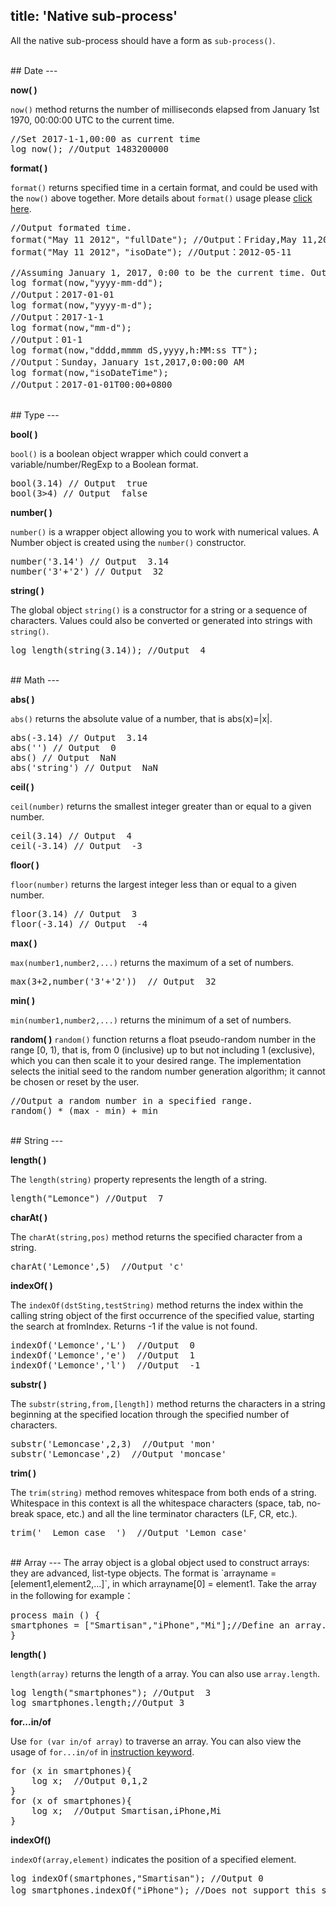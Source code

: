 title: 'Native sub-process'
---
All the native sub-process should have a form as `sub-process()`.

<br>
## Date
---

**now( )**

`now()` method returns the number of milliseconds elapsed from January 1st 1970, 00:00:00 UTC to the current time.
<pre class='sublemon'>
//Set 2017-1-1,00:00 as current time
log now(); //Output 1483200000</pre>

**format( )**

`format()` returns specified time in a certain format, and could be used with the `now()` above together. More details about `format()` usage please [click here](https://www.npmjs.com/package/dateformat).
<pre class='sublemon'>
//Output formated time.
format("May 11 2012"，"fullDate"); //Output：Friday,May 11,2017
format("May 11 2012"，"isoDate"); //Output：2012-05-11

//Assuming January 1, 2017, 0:00 to be the current time. Output formated current time.
log format(now,"yyyy-mm-dd");
//Output：2017-01-01
log format(now,"yyyy-m-d");
//Output：2017-1-1
log format(now,"mm-d");
//Output：01-1
log format(now,"dddd,mmmm dS,yyyy,h:MM:ss TT");
//Output：Sunday，January 1st,2017,0:00:00 AM
log format(now,"isoDateTime");
//Output：2017-01-01T00:00+0800</pre>


<br>
## Type
---

**bool( )**

`bool()` is a boolean object wrapper which could convert a variable/number/RegExp to a Boolean format.  
<pre class='sublemon'>
bool(3.14) // Output  true
bool(3>4) // Output  false</pre>

**number( )**

`number()` is a wrapper object allowing you to work with numerical values. A Number object is created using the `number()` constructor.
<pre class='sublemon'>
number('3.14') // Output  3.14
number('3'+'2') // Output  32</pre>

**string( )**

The global object `string()` is a constructor for a string or a sequence of characters. Values could also be converted or generated into strings with `string()`.
<pre class='sublemon'>
log length(string(3.14)); //Output  4</pre>


<br>
## Math
---

**abs( )**

`abs()` returns the absolute value of a number, that is abs(x)=|x|.
<pre class='sublemon'>
abs(-3.14) // Output  3.14
abs('') // Output  0
abs() // Output  NaN
abs('string') // Output  NaN</pre>

**ceil( )**

`ceil(number)` returns the smallest integer greater than or equal to a given number.
<pre class='sublemon'>
ceil(3.14) // Output  4
ceil(-3.14) // Output  -3</pre>

**floor( )**

`floor(number)` returns the largest integer less than or equal to a given number.
<pre class='sublemon'>
floor(3.14) // Output  3
floor(-3.14) // Output  -4</pre>

**max( )**

`max(number1,number2,...)` returns the maximum of a set of numbers.
<pre class='sublemon'>
max(3+2,number('3'+'2'))  // Output  32</pre>

**min( )**

`min(number1,number2,...)` returns the minimum of a set of numbers.

**random( )**
`random()` function returns a float pseudo-random number in the range [0, 1), that is, from 0 (inclusive) up to but not including 1 (exclusive), which you can then scale it to your desired range. The implementation selects the initial seed to the random number generation algorithm; it cannot be chosen or reset by the user.
<pre class='sublemon'>
//Output a random number in a specified range.
random() * (max - min) + min </pre>

<br>
## String
---

**length( )** 

The `length(string)` property represents the length of a string.
<pre class='sublemon'>
length("Lemonce") //Output  7</pre>

**charAt( )**

The `charAt(string,pos)` method returns the specified character from a string.
<pre class='sublemon'>
charAt('Lemonce',5)  //Output 'c'</pre>

**indexOf( )**

The `indexOf(dstSting,testString)` method returns the index within the calling string object of the first occurrence of the specified value, starting the search at fromIndex. Returns -1 if the value is not found.
<pre class='sublemon'>
indexOf('Lemonce','L')  //Output  0
indexOf('Lemonce','e')  //Output  1
indexOf('Lemonce','l')  //Output  -1</pre>

**substr( )**

The `substr(string,from,[length])` method returns the characters in a string beginning at the specified location through the specified number of characters. 
<pre class='sublemon'>
substr('Lemoncase',2,3)  //Output 'mon'
substr('Lemoncase',2)  //Output 'moncase'</pre>

**trim( )**

The `trim(string)` method removes whitespace from both ends of a string. Whitespace in this context is all the whitespace characters (space, tab, no-break space, etc.) and all the line terminator characters (LF, CR, etc.).
<pre class='sublemon'>
trim('  Lemon case  ')  //Output 'Lemon case'</pre>

<br/>
## Array
---
The array object is a global object used to construct arrays: they are advanced, list-type objects. The format is `arrayname = [element1,element2,...]`, in which arrayname[0] = element1. Take the array in the following for example：

<pre class='sublemon'>
process main () {
smartphones = ["Smartisan","iPhone","Mi"];//Define an array.
}</pre>

**length( )** 

`length(array)` returns the length of a array. You can also use `array.length`.
<pre class='sublemon'>
log length("smartphones"); //Output  3
log smartphones.length;//Output 3</pre>

**for...in/of**

Use `for (var in/of array)` to traverse an array. You can also view the usage of `for...in/of` in [instruction keyword](/zh-cn/docs/lemoncase2/instructionkeyword.html).

<pre class='sublemon'>
for (x in smartphones){
    log x;  //Output 0,1,2
}
for (x of smartphones){
    log x;  //Output Smartisan,iPhone,Mi
}</pre>

**indexOf()**

`indexOf(array,element)` indicates the position of a specified element.
<pre class='sublemon'>
log indexOf(smartphones,"Smartisan"); //Output 0
log smartphones.indexOf("iPhone"); //Does not support this syntax，output -1.</pre>

